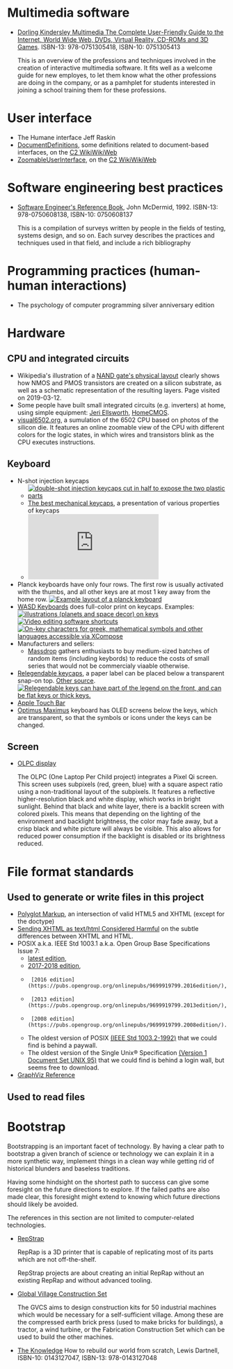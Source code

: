 # Multimedia software

* [Dorling Kindersley Multimedia The Complete User-Friendly Guide to the Internet, World Wide Web, DVDs, Virtual Reality, CD-ROMs and 3D Games](https://isbnsearch.com/isbn/9780751305418).
  ISBN-13: 978-0751305418, ISBN-10: 0751305413
  
  This is an overview of the professions and techniques involved in the creation of interactive multimedia software. It fits well as a welcome guide for new employes, to let them know what the other professions are doing in the company, or as a pamhplet for students interested in joining a school training them for these professions.

# User interface

* The Humane interface Jeff Raskin
* [DocumentDefinitions](https://wiki.c2.com/?DocumentDefinitions), some definitions related to document-based interfaces, on the [C2 WikiWikiWeb](https://wiki.c2.com)
* [ZoomableUserInterface](https://wiki.c2.com/?ZoomableUserInterface), on the [C2 WikiWikiWeb](https://wiki.c2.com)

# Software engineering best practices

* [Software Engineer's Reference Book](https://isbnsearch.com/isbn/9780750608138),
  John McDermid, 1992. ISBN-13: 978-0750608138, ISBN-10: 0750608137

  This is a compilation of surveys written by people in the fields of
  testing, systems design, and so on. Each survey describes the
  practices and techniques used in that field, and include a rich
  bibliography

# Programming practices (human-human interactions)

* The psychology of computer programming silver anniversary edition

# Hardware

## CPU and integrated circuits

* Wikipedia's illustration of a [NAND gate's physical layout](https://en.wikipedia.org/wiki/CMOS#Example:_NAND_gate_in_physical_layout) clearly shows how NMOS and PMOS transistors are created on a silicon substrate, as well as a schematic representation of the resulting layers. Page visited on 2019-03-12.
* Some people have built small integrated circuits (e.g. inverters) at home, using simple equipment: [Jeri Ellsworth](https://hackaday.com/2010/03/10/jeri-makes-integrated-circuits/), [HomeCMOS](https://hackaday.com/2012/07/09/make-your-own-integrated-circuits-at-home/).
* [visual6502.org](http://visual6502.org/), a sumulation of the 6502 CPU based on photos of the silicon die. It features an online zoomable view of the CPU with different colors for the logic states, in which wires and transistors blink as the CPU executes instructions.

## Keyboard

* N-shot injection keycaps
  * [![double-shot injection keycaps cut in half to expose the two plastic parts](https://i.imgur.com/kVQNa.jpg)](https://imgur.com/a/OhRd4)
  * [The best mechanical keycaps](https://blog.wooting.nl/what-are-the-best-mechanical-keyboard-keycaps), a presentation of various properties of keycaps
  * [![Quadruple-shot injection keycap with two colors for the label and transparent plastic for caps lock or scroll lock indicator](https://deskthority.net/download/file.php?id=5573)](https://deskthority.net/viewtopic.php?p=80654#p80654)
* Planck keyboards have only four rows. The first row is usually activated with the thumbs, and all other keys are at most 1 key away from the home row. [![Example layout of a planck keyboard](https://i.imgur.com/cNipMSc.png)](https://i.imgur.com/cNipMSc.png)
* [WASD Keyboards](https://www.wasdkeyboards.com/) does full-color print on keycaps. Examples:
  [![illustrations (planets and space decor) on keys](https://i.imgur.com/F3lgqHJ.jpg)](https://i.imgur.com/F3lgqHJ.jpg)
  [![Video editing software shortcuts](https://66.media.tumblr.com/9e8cbe7747b696822570ce0329f92fa1/tumblr_noo0x0SAcK1u475ako1_1280.jpg)](https://wasdkeyboards.tumblr.com/image/120541521288)
  [![On-key characters for greek, mathematical symbols and other languages accessible via XCompose](https://i.imgur.com/21OoXw0.jpg)](https://imgur.com/a/DpQHW)
* Manufacturers and sellers:
  * [Massdrop](https://www.massdrop.com/) gathers enthusiasts to buy medium-sized batches of random items (including keybords) to reduce the costs of small series that would not be commercialy viaable otherwise.
* [Relegendable keycaps](https://pimpmykeyboard.zendesk.com/hc/en-us/articles/204416135-What-are-Relegendable-Keycaps-), a paper label can be placed below a transparent snap-on top. [Other source](https://www.fentek-ind.com/keys.htm#relegend).
  [![Relegendable keys can have part of the legend on the front, and can be flat keys or thick keys.](https://pimpmykeyboard.zendesk.com/hc/en-us/article_attachments/201690109/Relegendables.jpg)](https://pimpmykeyboard.zendesk.com/hc/en-us/articles/204416135-What-are-Relegendable-Keycaps-)
* [Apple Touch Bar](https://support.apple.com/en-us/HT207055)
* [Optimus Maximus](https://www.artlebedev.com/optimus/maximus/) keyboard has OLED screens below the keys, which are transparent, so that the symbols or icons under the keys can be changed.

## Screen

* [OLPC display](http://wiki.laptop.org/go/Display#Understanding_the_display_system)

  The OLPC (One Laptop Per Child project) integrates a Pixel Qi
  screen. This screen uses subpixels (red, green, blue) with a square
  aspect ratio using a non-traditional layout of the subpixels. It
  features a reflective higher-resolution black and white display,
  which works in bright sunlight. Behind that black and white layer,
  there is a backlit screen with colored pixels. This means that
  depending on the lighting of the environment and backlight
  brightness, the color may fade away, but a crisp black and white
  picture will always be visible. This also allows for reduced power
  consumption if the backlight is disabled or its brightness reduced.

# File format standards

## Used to generate or write files in this project

* [Polyglot Markup](https://dev.w3.org/html5/html-polyglot/html-polyglot.html), an intersection of valid HTML5 and XHTML (except for the doctype)
* [Sending XHTML as text/html Considered Harmful](hixie.ch/advocacy/xhtml) on the subtle differences between XHTML and HTML.
* POSIX a.k.a. IEEE Std 1003.1 a.k.a. Open Group Base Specifications Issue 7:
  * [latest edition](https://pubs.opengroup.org/onlinepubs/9699919799/),
  * [2017-2018 edition](https://pubs.opengroup.org/onlinepubs/9699919799.2018edition/),
  *      [2016 edition](https://pubs.opengroup.org/onlinepubs/9699919799.2016edition/),
  *      [2013 edition](https://pubs.opengroup.org/onlinepubs/9699919799.2013edition/),
  *      [2008 edition](https://pubs.opengroup.org/onlinepubs/9699919799.2008edition/).
  * The oldest version of POSIX [(IEEE Std 1003.2-1992)](https://ieeexplore.ieee.org/document/6880751) that we could find is behind a paywall.
  * The oldest version of the Single Unix® Specification [(Version 1 Document Set UNIX 95)](https://publications.opengroup.org/c43x) that we could find is behind a login wall, but seems free to download.
* [GraphViz Reference](https://www.graphviz.org/doc/info/)

## Used to read files

# Bootstrap

Bootstrapping is an important facet of technology. By having a clear
path to bootstrap a given branch of science or technology we can
explain it in a more synthetic way, implement things in a clean way
while getting rid of historical blunders and baseless
traditions.

Having some hindsight on the shortest path to success can give some
foresight on the future directions to explore. If the failed paths are
also made clear, this foresight might extend to knowing which future
directions should likely be avoided.

The references in this section are not limited to computer-related
technologies.

* [RepStrap](https://www.reprap.org/wiki/Category:RepStrap)

  RepRap is a 3D printer that is capable of replicating most of its
  parts which are not off-the-shelf.

  RepStrap projects are about creating an initial RepRap without an
  existing RepRap and without advanced tooling.
* [Global Village Construction Set](https://www.opensourcetechnology.org/gvcs/)

  The GVCS aims to design construction kits for 50 industrial machines
  which would be necessary for a self-sufficient village. Among these
  are the compressed earth brick press (used to make bricks for
  buildings), a tractor, a wind turbine, or the Fabrication
  Construction Set which can be used to build the other machines.
* [The Knowledge](https://isbnsearch.com/isbn/9780143127048) How to
  rebuild our world from scratch, Lewis Dartnell, ISBN-10: 0143127047,
  ISBN-13: 978-0143127048

